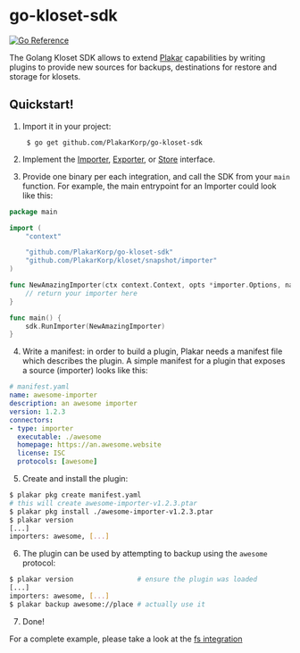 # go-kloset-sdk

[![Go Reference](https://pkg.go.dev/badge/github.com/PlakarKorp/go-kloset-sdk/.svg)](https://pkg.go.dev/github.com/PlakarKorp/go-kloset-sdk/)

The Golang Kloset SDK allows to extend [Plakar][plakar] capabilities
by writing plugins to provide new sources for backups, destinations
for restore and storage for klosets.

<!--
The `go-kloset-sdk`, as the name implies, is for Golang programs.  For
Rust, please take a look at the [rust-kloset-sdk][rust-sdk]
-->

[plakar]: https://github.com/PlakarKorp/plakar
[rust-sdk]: https://github.com/PlakarKorp/rust-kloset-sdk


## Quickstart!

1. Import it in your project:

        $ go get github.com/PlakarKorp/go-kloset-sdk

2. Implement the [Importer][importer], [Exporter][exporter], or
   [Store][storage] interface.

3. Provide one binary per each integration, and call the SDK from your
   `main` function.  For example, the main entrypoint for an Importer
   could look like this:

```go
package main

import (
	"context"

	"github.com/PlakarKorp/go-kloset-sdk"
	"github.com/PlakarKorp/kloset/snapshot/importer"
)

func NewAmazingImporter(ctx context.Context, opts *importer.Options, name string, config map[string]string) (importer.Importer, error) {
	// return your importer here
}

func main() {
	sdk.RunImporter(NewAmazingImporter)
}
```

4. Write a manifest: in order to build a plugin, Plakar needs a
   manifest file which describes the plugin.  A simple manifest for a
   plugin that exposes a source (importer) looks like this:

```yaml
# manifest.yaml
name: awesome-importer
description: an awesome importer
version: 1.2.3
connectors:
- type: importer
  executable: ./awesome
  homepage: https://an.awesome.website
  license: ISC
  protocols: [awesome]
```

5. Create and install the plugin:

```sh
$ plakar pkg create manifest.yaml
# this will create awesome-importer-v1.2.3.ptar
$ plakar pkg install ./awesome-importer-v1.2.3.ptar
$ plakar version
[...]
importers: awesome, [...]
```

6. The plugin can be used by attempting to backup using the `awesome` protocol:

```sh
$ plakar version                # ensure the plugin was loaded
[...]
importers: awesome, [...]
$ plakar backup awesome://place # actually use it
```

7. Done!


For a complete example, please take a look at the [fs integration][fs]

[importer]: https://pkg.go.dev/github.com/PlakarKorp/kloset@v1.0.1-beta.2/snapshot/importer#Importer
[exporter]: https://pkg.go.dev/github.com/PlakarKorp/kloset@v1.0.1-beta.2/snapshot/exporter#Exporter
[storage]: https://pkg.go.dev/github.com/PlakarKorp/kloset@v1.0.1-beta.2/storage#Store

[fs]: https://github.com/PlakarKorp/integration-fs
